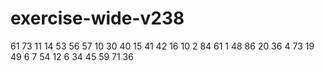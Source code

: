 # exercise-wide-v238
61
73
11
14
53
56
57
10
30
40
15
41
42
16
10
2
84
61
1
48
86
20
36
4
73
19
49
6
7
54
12
6
34
45
59
71
36
